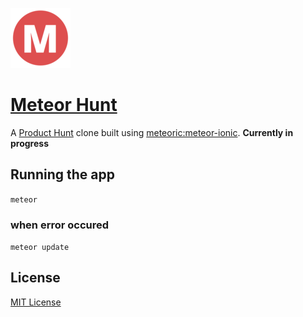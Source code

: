 ![](public/favicon-96x96.png)

# [Meteor Hunt](http://meteorhunt.meteor.com/)

A [Product Hunt](http://www.producthunt.com/apps/ios) clone built using [meteoric:meteor-ionic](https://github.com/meteoric/meteor-ionic). **Currently in progress**

## Running the app

``` meteor ```

### when error occured

``` meteor update ```

## License
[MIT License](https://github.com/meteoric/meteorhunt/blob/master/LICENSE)
